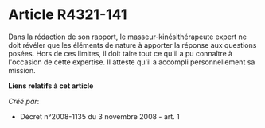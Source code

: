 # Article R4321-141

Dans la rédaction de son rapport, le masseur-kinésithérapeute expert ne doit révéler que les éléments de nature à apporter la
réponse aux questions posées. Hors de ces limites, il doit taire tout ce qu'il a pu connaître à l'occasion de cette
expertise. Il atteste qu'il a accompli personnellement sa mission.

**Liens relatifs à cet article**

_Créé par_:

  - Décret n°2008-1135 du 3 novembre 2008 - art. 1
